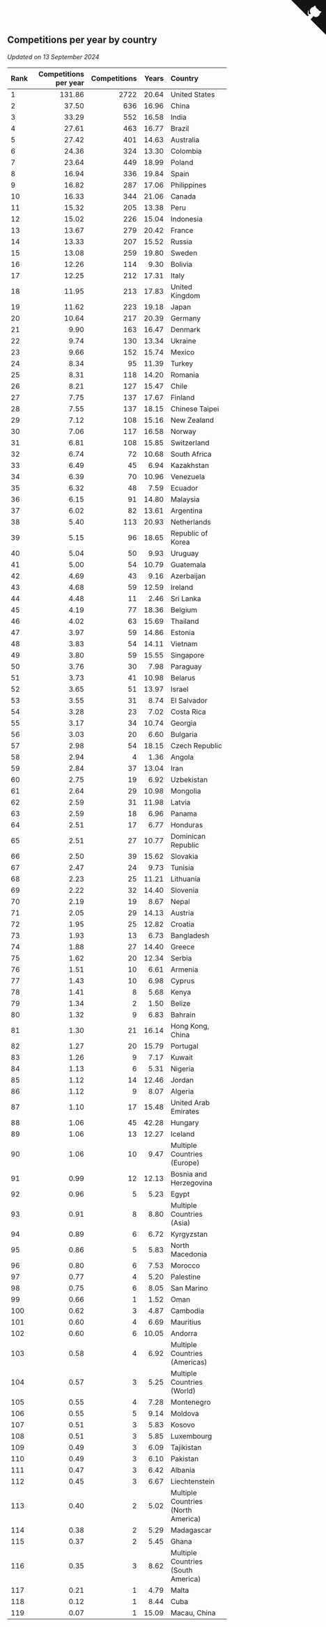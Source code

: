 ## Competitions per year by country

*Updated on 13 September 2024*

| Rank | Competitions per year | Competitions | Years | Country |
| :--- | ---: | ---: | ---: | :--- |
| 1 | 131.86 | 2722 | 20.64 | United States |
| 2 | 37.50 | 636 | 16.96 | China |
| 3 | 33.29 | 552 | 16.58 | India |
| 4 | 27.61 | 463 | 16.77 | Brazil |
| 5 | 27.42 | 401 | 14.63 | Australia |
| 6 | 24.36 | 324 | 13.30 | Colombia |
| 7 | 23.64 | 449 | 18.99 | Poland |
| 8 | 16.94 | 336 | 19.84 | Spain |
| 9 | 16.82 | 287 | 17.06 | Philippines |
| 10 | 16.33 | 344 | 21.06 | Canada |
| 11 | 15.32 | 205 | 13.38 | Peru |
| 12 | 15.02 | 226 | 15.04 | Indonesia |
| 13 | 13.67 | 279 | 20.42 | France |
| 14 | 13.33 | 207 | 15.52 | Russia |
| 15 | 13.08 | 259 | 19.80 | Sweden |
| 16 | 12.26 | 114 | 9.30 | Bolivia |
| 17 | 12.25 | 212 | 17.31 | Italy |
| 18 | 11.95 | 213 | 17.83 | United Kingdom |
| 19 | 11.62 | 223 | 19.18 | Japan |
| 20 | 10.64 | 217 | 20.39 | Germany |
| 21 | 9.90 | 163 | 16.47 | Denmark |
| 22 | 9.74 | 130 | 13.34 | Ukraine |
| 23 | 9.66 | 152 | 15.74 | Mexico |
| 24 | 8.34 | 95 | 11.39 | Turkey |
| 25 | 8.31 | 118 | 14.20 | Romania |
| 26 | 8.21 | 127 | 15.47 | Chile |
| 27 | 7.75 | 137 | 17.67 | Finland |
| 28 | 7.55 | 137 | 18.15 | Chinese Taipei |
| 29 | 7.12 | 108 | 15.16 | New Zealand |
| 30 | 7.06 | 117 | 16.58 | Norway |
| 31 | 6.81 | 108 | 15.85 | Switzerland |
| 32 | 6.74 | 72 | 10.68 | South Africa |
| 33 | 6.49 | 45 | 6.94 | Kazakhstan |
| 34 | 6.39 | 70 | 10.96 | Venezuela |
| 35 | 6.32 | 48 | 7.59 | Ecuador |
| 36 | 6.15 | 91 | 14.80 | Malaysia |
| 37 | 6.02 | 82 | 13.61 | Argentina |
| 38 | 5.40 | 113 | 20.93 | Netherlands |
| 39 | 5.15 | 96 | 18.65 | Republic of Korea |
| 40 | 5.04 | 50 | 9.93 | Uruguay |
| 41 | 5.00 | 54 | 10.79 | Guatemala |
| 42 | 4.69 | 43 | 9.16 | Azerbaijan |
| 43 | 4.68 | 59 | 12.59 | Ireland |
| 44 | 4.48 | 11 | 2.46 | Sri Lanka |
| 45 | 4.19 | 77 | 18.36 | Belgium |
| 46 | 4.02 | 63 | 15.69 | Thailand |
| 47 | 3.97 | 59 | 14.86 | Estonia |
| 48 | 3.83 | 54 | 14.11 | Vietnam |
| 49 | 3.80 | 59 | 15.55 | Singapore |
| 50 | 3.76 | 30 | 7.98 | Paraguay |
| 51 | 3.73 | 41 | 10.98 | Belarus |
| 52 | 3.65 | 51 | 13.97 | Israel |
| 53 | 3.55 | 31 | 8.74 | El Salvador |
| 54 | 3.28 | 23 | 7.02 | Costa Rica |
| 55 | 3.17 | 34 | 10.74 | Georgia |
| 56 | 3.03 | 20 | 6.60 | Bulgaria |
| 57 | 2.98 | 54 | 18.15 | Czech Republic |
| 58 | 2.94 | 4 | 1.36 | Angola |
| 59 | 2.84 | 37 | 13.04 | Iran |
| 60 | 2.75 | 19 | 6.92 | Uzbekistan |
| 61 | 2.64 | 29 | 10.98 | Mongolia |
| 62 | 2.59 | 31 | 11.98 | Latvia |
| 63 | 2.59 | 18 | 6.96 | Panama |
| 64 | 2.51 | 17 | 6.77 | Honduras |
| 65 | 2.51 | 27 | 10.77 | Dominican Republic |
| 66 | 2.50 | 39 | 15.62 | Slovakia |
| 67 | 2.47 | 24 | 9.73 | Tunisia |
| 68 | 2.23 | 25 | 11.21 | Lithuania |
| 69 | 2.22 | 32 | 14.40 | Slovenia |
| 70 | 2.19 | 19 | 8.67 | Nepal |
| 71 | 2.05 | 29 | 14.13 | Austria |
| 72 | 1.95 | 25 | 12.82 | Croatia |
| 73 | 1.93 | 13 | 6.73 | Bangladesh |
| 74 | 1.88 | 27 | 14.40 | Greece |
| 75 | 1.62 | 20 | 12.34 | Serbia |
| 76 | 1.51 | 10 | 6.61 | Armenia |
| 77 | 1.43 | 10 | 6.98 | Cyprus |
| 78 | 1.41 | 8 | 5.68 | Kenya |
| 79 | 1.34 | 2 | 1.50 | Belize |
| 80 | 1.32 | 9 | 6.83 | Bahrain |
| 81 | 1.30 | 21 | 16.14 | Hong Kong, China |
| 82 | 1.27 | 20 | 15.79 | Portugal |
| 83 | 1.26 | 9 | 7.17 | Kuwait |
| 84 | 1.13 | 6 | 5.31 | Nigeria |
| 85 | 1.12 | 14 | 12.46 | Jordan |
| 86 | 1.12 | 9 | 8.07 | Algeria |
| 87 | 1.10 | 17 | 15.48 | United Arab Emirates |
| 88 | 1.06 | 45 | 42.28 | Hungary |
| 89 | 1.06 | 13 | 12.27 | Iceland |
| 90 | 1.06 | 10 | 9.47 | Multiple Countries (Europe) |
| 91 | 0.99 | 12 | 12.13 | Bosnia and Herzegovina |
| 92 | 0.96 | 5 | 5.23 | Egypt |
| 93 | 0.91 | 8 | 8.80 | Multiple Countries (Asia) |
| 94 | 0.89 | 6 | 6.72 | Kyrgyzstan |
| 95 | 0.86 | 5 | 5.83 | North Macedonia |
| 96 | 0.80 | 6 | 7.53 | Morocco |
| 97 | 0.77 | 4 | 5.20 | Palestine |
| 98 | 0.75 | 6 | 8.05 | San Marino |
| 99 | 0.66 | 1 | 1.52 | Oman |
| 100 | 0.62 | 3 | 4.87 | Cambodia |
| 101 | 0.60 | 4 | 6.69 | Mauritius |
| 102 | 0.60 | 6 | 10.05 | Andorra |
| 103 | 0.58 | 4 | 6.92 | Multiple Countries (Americas) |
| 104 | 0.57 | 3 | 5.25 | Multiple Countries (World) |
| 105 | 0.55 | 4 | 7.28 | Montenegro |
| 106 | 0.55 | 5 | 9.14 | Moldova |
| 107 | 0.51 | 3 | 5.83 | Kosovo |
| 108 | 0.51 | 3 | 5.85 | Luxembourg |
| 109 | 0.49 | 3 | 6.09 | Tajikistan |
| 110 | 0.49 | 3 | 6.10 | Pakistan |
| 111 | 0.47 | 3 | 6.42 | Albania |
| 112 | 0.45 | 3 | 6.67 | Liechtenstein |
| 113 | 0.40 | 2 | 5.02 | Multiple Countries (North America) |
| 114 | 0.38 | 2 | 5.29 | Madagascar |
| 115 | 0.37 | 2 | 5.45 | Ghana |
| 116 | 0.35 | 3 | 8.62 | Multiple Countries (South America) |
| 117 | 0.21 | 1 | 4.79 | Malta |
| 118 | 0.12 | 1 | 8.44 | Cuba |
| 119 | 0.07 | 1 | 15.09 | Macau, China |


<a href="https://github.com/JustinTimeCuber/wca_statistics" class="github-corner" aria-label="View source on Github"><svg width="80" height="80" viewBox="0 0 250 250" style="fill:#151513; color:#fff; position: absolute; top: 0; border: 0; right: 0;" aria-hidden="true"><path d="M0,0 L115,115 L130,115 L142,142 L250,250 L250,0 Z"></path><path d="M128.3,109.0 C113.8,99.7 119.0,89.6 119.0,89.6 C122.0,82.7 120.5,78.6 120.5,78.6 C119.2,72.0 123.4,76.3 123.4,76.3 C127.3,80.9 125.5,87.3 125.5,87.3 C122.9,97.6 130.6,101.9 134.4,103.2" fill="currentColor" style="transform-origin: 130px 106px;" class="octo-arm"></path><path d="M115.0,115.0 C114.9,115.1 118.7,116.5 119.8,115.4 L133.7,101.6 C136.9,99.2 139.9,98.4 142.2,98.6 C133.8,88.0 127.5,74.4 143.8,58.0 C148.5,53.4 154.0,51.2 159.7,51.0 C160.3,49.4 163.2,43.6 171.4,40.1 C171.4,40.1 176.1,42.5 178.8,56.2 C183.1,58.6 187.2,61.8 190.9,65.4 C194.5,69.0 197.7,73.2 200.1,77.6 C213.8,80.2 216.3,84.9 216.3,84.9 C212.7,93.1 206.9,96.0 205.4,96.6 C205.1,102.4 203.0,107.8 198.3,112.5 C181.9,128.9 168.3,122.5 157.7,114.1 C157.9,116.9 156.7,120.9 152.7,124.9 L141.0,136.5 C139.8,137.7 141.6,141.9 141.8,141.8 Z" fill="currentColor" class="octo-body"></path></svg></a><style>.github-corner:hover .octo-arm{animation:octocat-wave 560ms ease-in-out}@keyframes octocat-wave{0%,100%{transform:rotate(0)}20%,60%{transform:rotate(-25deg)}40%,80%{transform:rotate(10deg)}}@media (max-width:500px){.github-corner:hover .octo-arm{animation:none}.github-corner .octo-arm{animation:octocat-wave 560ms ease-in-out}}</style>
